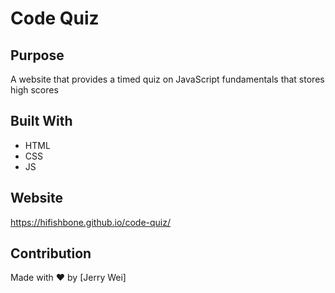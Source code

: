 # Code Quiz

## Purpose
A website that provides a timed quiz on JavaScript fundamentals that stores high scores

## Built With
* HTML
* CSS
* JS

## Website
https://hifishbone.github.io/code-quiz/

## Contribution
Made with ❤️ by [Jerry Wei]